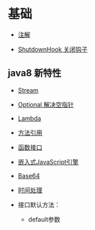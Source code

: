 # 基础

- [注解](https://github.com/liangxiong/liang.tech/blob/master/java/基础/annotation.md)

- [ShutdownHook 关闭钩子](https://github.com/liangxiong/liang.tech/blob/master/java/基础/ShutdownHook.md)


## java8 新特性
- [Stream](https://github.com/liangxiong/liang.tech/blob/master/java/基础/java8/stream.md)

- [Optional 解决空指针](https://github.com/liangxiong/liang.tech/blob/master/java/基础/java8/optional.md)

- [Lambda](https://github.com/liangxiong/liang.tech/blob/master/java/基础/java8/lambda.md)

- [方法引用](https://github.com/liangxiong/liang.tech/blob/master/java/基础/java8/method_reference.md)

- [函数接口](https://github.com/liangxiong/liang.tech/blob/master/java/基础/java8/functional_interface.md)

- [嵌入式JavaScript引擎](https://github.com/liangxiong/liang.tech/blob/master/java/基础/java8/jjs.md)

- [Base64](https://github.com/liangxiong/liang.tech/blob/master/java/基础/java8/base64.md)

- [时间处理](https://github.com/liangxiong/liang.tech/blob/master/java/基础/java8/time.md)

- 接口默认方法：
  - default参数
